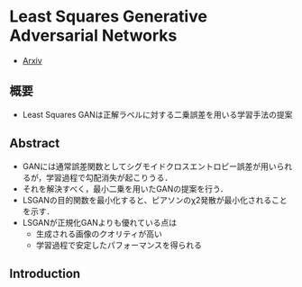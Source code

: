 # Least Squares Generative Adversarial Networks

- [Arxiv](https://arxiv.org/pdf/1611.04076.pdf)


## 概要

- Least Squares GANは正解ラベルに対する二乗誤差を用いる学習手法の提案


## Abstract
- GANには通常誤差関数としてシグモイドクロスエントロピー誤差が用いられるが，学習過程で勾配消失が起こりうる．
- それを解決すべく，最小二乗を用いたGANの提案を行う．
- LSGANの目的関数を最小化すると、ピアソンのχ2発散が最小化されることを示す．
- LSGANが正規化GANよりも優れている点は
	- 生成される画像のクオリティが高い
	- 学習過程で安定したパフォーマンスを得られる

## Introduction


